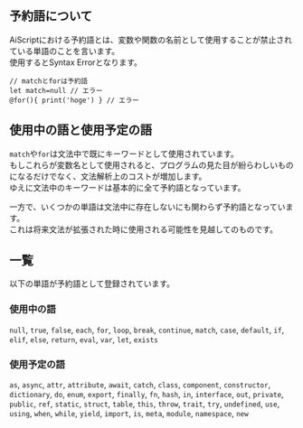 ## 予約語について
AiScriptにおける予約語とは、変数や関数の名前として使用することが禁止されている単語のことを言います。  
使用するとSyntax Errorとなります。  
```aiscript,playground
// matchとforは予約語
let match=null // エラー
@for(){ print('hoge') } // エラー
```

## 使用中の語と使用予定の語
`match`や`for`は文法中で既にキーワードとして使用されています。  
もしこれらが変数名として使用されると、プログラムの見た目が紛らわしいものになるだけでなく、文法解析上のコストが増加します。  
ゆえに文法中のキーワードは基本的に全て予約語となっています。  

一方で、いくつかの単語は文法中に存在しないにも関わらず予約語となっています。  
これは将来文法が拡張された時に使用される可能性を見越してのものです。  

## 一覧
以下の単語が予約語として登録されています。  
### 使用中の語
`null`, `true`, `false`, `each`, `for`, `loop`, `break`, `continue`, `match`, `case`, `default`, `if`, `elif`, `else`, `return`, `eval`, `var`, `let`, `exists`

### 使用予定の語
`as`, `async`, `attr`, `attribute`, `await`, `catch`, `class`, `component`, `constructor`, `dictionary`, `do`, `enum`, `export`, `finally`, `fn`, `hash`, `in`, `interface`, `out`, `private`, `public`, `ref`, `static`, `struct`, `table`, `this`, `throw`, `trait`, `try`, `undefined`, `use`, `using`, `when`, `while`, `yield`, `import`, `is`, `meta`, `module`, `namespace`, `new`
